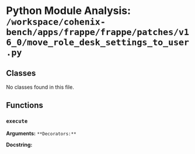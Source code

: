 # Python Module Analysis: `/workspace/cohenix-bench/apps/frappe/frappe/patches/v16_0/move_role_desk_settings_to_user.py`

## Classes

No classes found in this file.


## Functions

### `execute`
**Arguments:** ``
**Decorators:** ``

**Docstring:**
```

```


